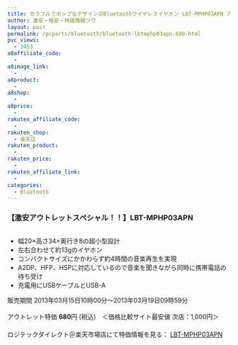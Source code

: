 ```yaml
---
title: カラフルでポップなデザインのBluetoothワイヤレスイヤホン LBT-MPHP03APN アウトレット特価680円！
author: 激安・格安・特価情報ツウ
layout: post
permalink: /pcparts/bluetooth/bluetooth-lbtmphp03apn-680.html
pvc_views:
  - 2453
a8affiliate_code:
  - 
a8image_link:
  - 
a8product:
  - 
a8shop:
  - 
a8price:
  - 
rakuten_affiliate_code:
  - 
rakuten_shop:
  - 楽天店
rakuten_product:
  - 
rakuten_price:
  - 
rakuten_affiliate_link:
  - 
categories:
  - Bluetooth
---
```

### 【激安アウトレットスペシャル！！】LBT-MPHP03APN

<div class="img-bg2 img_L">
  <a href="http://hb.afl.rakuten.co.jp/hgc/036be60e.f56749c0.03ae1481.d73d1064/?pc=http%3a%2f%2fitem.rakuten.co.jp%2flogitec%2flbt-mphp03apn-sale%2f%3fscid%3daf_link_img&m=http%3a%2f%2fm.rakuten.co.jp%2flogitec%2fi%2f10005050%2f" target="_blank"><img src="http://hbb.afl.rakuten.co.jp/hgb/?pc=http%3a%2f%2fthumbnail.image.rakuten.co.jp%2f%400_gold%2flogitec%2fdust%2fLBT-MPHP03APN.jpg%3f_ex%3d128x128&m=http%3a%2f%2fthumbnail.image.rakuten.co.jp%2f%400_gold%2flogitec%2fdust%2fLBT-MPHP03APN.jpg" border="0" title="" alt="" /></a>
</div>

<!--more-->

  * 幅20×高さ34×奥行き8の超小型設計
  * 左右合わせて約13gのイヤホン
  * コンパクトサイズにかかわらず約4時間の音楽再生を実現
  * A2DP、HFP、HSPに対応しているので音楽を聞きながら同時に携帯電話の待ち受け
  * 充電用にUSBケーブルとUSB-A 

販売期間 2013年03月15日10時00分～2013年03月19日09時59分  
<br clear="all" />アウトレット特価 <span class="tokka-price"><strong>680</strong></span>円 (税込)　＜価格比較サイト最安値 次店：1,000円＞  
　　  
ロジテックダイレクト＠楽天市場店にて特価情報を見る： <a href="http://hb.afl.rakuten.co.jp/hgc/036be60e.f56749c0.03ae1481.d73d1064/?pc=http%3a%2f%2fitem.rakuten.co.jp%2flogitec%2flbt-mphp03apn-sale%2f%3fscid%3daf_link_img&m=http%3a%2f%2fm.rakuten.co.jp%2flogitec%2fi%2f10005050%2f" target="_blank"><span class="fs150p">LBT-MPHP03APN</span></a>